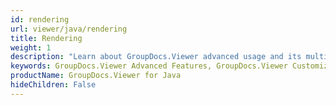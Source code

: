 ```yaml
---
id: rendering
url: viewer/java/rendering
title: Rendering
weight: 1
description: "Learn about GroupDocs.Viewer advanced usage and its multiple powerful features like customizing document viewing output, loading documents form different sources, etc."
keywords: GroupDocs.Viewer Advanced Features, GroupDocs.Viewer Customization, GroupDocs.Viewer Advanced Features Java
productName: GroupDocs.Viewer for Java
hideChildren: False
---
```


